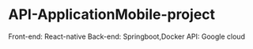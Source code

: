 # API-ApplicationMobile-project
Front-end: React-native
Back-end: Springboot,Docker
API: Google cloud
